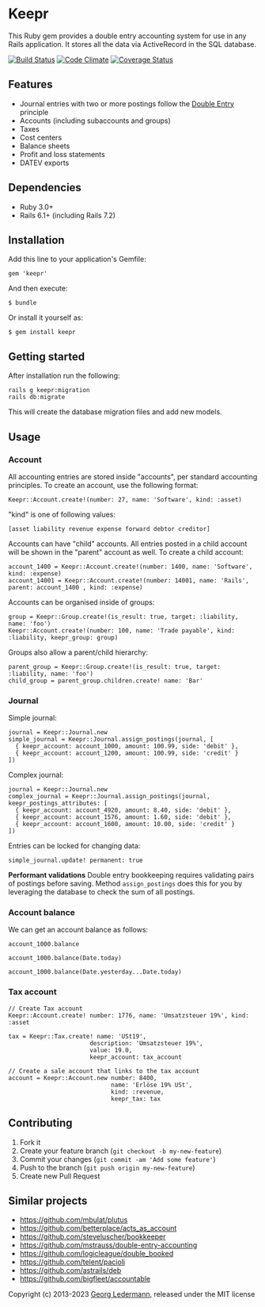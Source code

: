 # Keepr

This Ruby gem provides a double entry accounting system for use in any Rails application. It stores all the data via ActiveRecord in the SQL database.

[![Build Status](https://github.com/ledermann/keepr/workflows/Test/badge.svg?branch=master)](https://github.com/ledermann/keepr/actions)
[![Code Climate](https://codeclimate.com/github/ledermann/keepr/badges/gpa.svg)](https://codeclimate.com/github/ledermann/keepr)
[![Coverage Status](https://coveralls.io/repos/github/ledermann/keepr/badge.svg?branch=master)](https://coveralls.io/github/ledermann/keepr?branch=master)

## Features

* Journal entries with two or more postings follow the [Double Entry](https://www.accountingcoach.com/blog/what-is-the-double-entry-system) principle
* Accounts (including subaccounts and groups)
* Taxes
* Cost centers
* Balance sheets
* Profit and loss statements
* DATEV exports


## Dependencies

* Ruby 3.0+
* Rails 6.1+ (including Rails 7.2)


## Installation

Add this line to your application's Gemfile:

    gem 'keepr'

And then execute:

    $ bundle

Or install it yourself as:

    $ gem install keepr


## Getting started

After installation run the following:

	rails g keepr:migration
	rails db:migrate

This will create the database migration files and add new models.

## Usage
### Account
All accounting entries are stored inside "accounts", per standard accounting
principles. To create an account, use the following format:

	Keepr::Account.create!(number: 27, name: 'Software', kind: :asset)

"kind" is one of following values:

	[asset liability revenue expense forward debtor creditor]

Accounts can have "child" accounts. All entries posted in a child account will
be shown in the "parent" account as well. To create a child account:

	account_1400 = Keepr::Account.create!(number: 1400, name: 'Software', kind: :expense)
	account_14001 = Keepr::Account.create!(number: 14001, name: 'Rails', parent: account_1400 , kind: :expense)

Accounts can be organised inside of groups:

	group = Keepr::Group.create!(is_result: true, target: :liability, name: 'foo')
	Keepr::Account.create!(number: 100, name: 'Trade payable', kind: :liability, keepr_group: group)

Groups also allow a parent/child hierarchy:

	parent_group = Keepr::Group.create!(is_result: true, target: :liability, name: 'foo')
	child_group = parent_group.children.create! name: 'Bar'

### Journal


Simple journal:
    
    journal = Keepr::Journal.new
    simple_journal = Keepr::Journal.assign_postings(journal, [
      { keepr_account: account_1000, amount: 100.99, side: 'debit' },
      { keepr_account: account_1200, amount: 100.99, side: 'credit' }
    ])


Complex journal:

    journal = Keepr::Journal.new
    complex_journal = Keepr::Journal.assign_postings(journal, keepr_postings_attributes: [
      { keepr_account: account_4920, amount: 8.40, side: 'debit' },
      { keepr_account: account_1576, amount: 1.60, side: 'debit' },
      { keepr_account: account_1600, amount: 10.00, side: 'credit' }
    ])

Entries can be locked for changing data:

	simple_journal.update! permanent: true

**Performant validations**
Double entry bookkeeping requires validating pairs of postings before saving. 
Method `assign_postings` does this for you by leveraging the database to check the sum of all postings.


### Account balance
We can get an account balance as follows:

	account_1000.balance

	account_1000.balance(Date.today)

	account_1000.balance(Date.yesterday...Date.today)

### Tax account

	// Create Tax account
	Keepr::Account.create! number: 1776, name: 'Umsatzsteuer 19%', kind: :asset

	tax = Keepr::Tax.create! name: 'USt19',
	                       description: 'Umsatzsteuer 19%',
	                       value: 19.0,
	                       keepr_account: tax_account

	// Create a sale account that links to the tax account
	account = Keepr::Account.new number: 8400,
                                 name: 'Erlöse 19% USt',
                                 kind: :revenue,
                                 keepr_tax: tax




## Contributing

1. Fork it
2. Create your feature branch (`git checkout -b my-new-feature`)
3. Commit your changes (`git commit -am 'Add some feature'`)
4. Push to the branch (`git push origin my-new-feature`)
5. Create new Pull Request


## Similar projects

* https://github.com/mbulat/plutus
* https://github.com/betterplace/acts_as_account
* https://github.com/steveluscher/bookkeeper
* https://github.com/mstrauss/double-entry-accounting
* https://github.com/logicleague/double_booked
* https://github.com/telent/pacioli
* https://github.com/astrails/deb
* https://github.com/bigfleet/accountable


Copyright (c) 2013-2023 [Georg Ledermann](https://ledermann.dev), released under the MIT license
